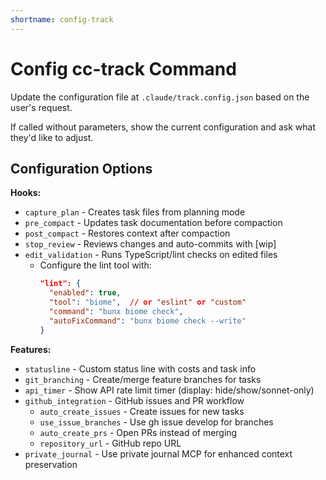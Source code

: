 ```yaml
---
shortname: config-track
---
```


# Config cc-track Command

Update the configuration file at `.claude/track.config.json` based on the user's request.

If called without parameters, show the current configuration and ask what they'd like to adjust.

## Configuration Options

**Hooks:**
- `capture_plan` - Creates task files from planning mode
- `pre_compact` - Updates task documentation before compaction
- `post_compact` - Restores context after compaction
- `stop_review` - Reviews changes and auto-commits with [wip]
- `edit_validation` - Runs TypeScript/lint checks on edited files
  - Configure the lint tool with:
    ```json
    "lint": {
      "enabled": true,
      "tool": "biome",  // or "eslint" or "custom"
      "command": "bunx biome check",
      "autoFixCommand": "bunx biome check --write"
    }
    ```

**Features:**
- `statusline` - Custom status line with costs and task info
- `git_branching` - Create/merge feature branches for tasks
- `api_timer` - Show API rate limit timer (display: hide/show/sonnet-only)
- `github_integration` - GitHub issues and PR workflow
  - `auto_create_issues` - Create issues for new tasks
  - `use_issue_branches` - Use gh issue develop for branches
  - `auto_create_prs` - Open PRs instead of merging
  - `repository_url` - GitHub repo URL
- `private_journal` - Use private journal MCP for enhanced context preservation